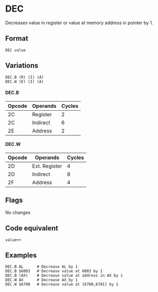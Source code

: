 # DEC

Decreases value in register or value at memory address in pointer by 1.

## Format 

`DEC value`

## Variations

```
DEC.B (R) (I) (A)
DEC.W (E) (I) (A)
```

#### DEC.B

| Opcode | Operands | Cycles |
|--------|----------|--------|
| 2C     | Register | 2      |
| 2C     | Indirect | 6      |
| 2E     | Address  | 2      |

#### DEC.W

| Opcode | Operands      | Cycles |
|--------|---------------|--------|
| 2D     | Ext. Register | 4      |
| 2D     | Indirect      | 8      |
| 2F     | Address       | 4      |

## Flags

No changes

## Code equivalent

```
value++
```

## Examples

```
DEC.B AL      # Decrease AL by 1
DEC.B $6003   # Decrease value at 6003 by 1
DEC.B (AX)    # Decrease value at address in AX by 1
DEC.W AX      # Decrease AX by 1
DEC.W $6700   # Decrease value at [6700,6701] by 1
```
